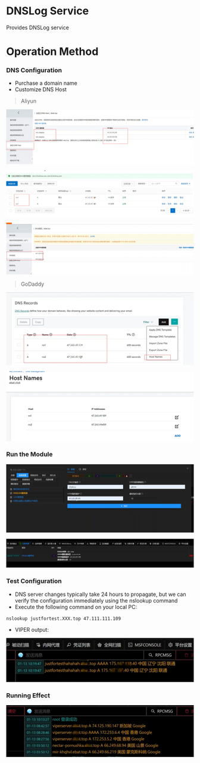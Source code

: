 # DNSLog Service
Provides DNSLog service

# Operation Method
### DNS Configuration
+ Purchase a domain name
+ Customize DNS Host

> Aliyun
>

![](img\ResourceDevelopment_Server_DNSLog\1.webp)

![](img\ResourceDevelopment_Server_DNSLog\2.webp)

![](img\ResourceDevelopment_Server_DNSLog\3.webp)

> GoDaddy

![](img\ResourceDevelopment_Server_DNSLog\4.webp)

![](img\ResourceDevelopment_Server_DNSLog\5.webp)

### Run the Module
![](img\ResourceDevelopment_Server_DNSLog\6.webp)

![](img\ResourceDevelopment_Server_DNSLog\7.webp)

### Test Configuration
+ DNS server changes typically take 24 hours to propagate, but we can verify the configuration immediately using the nslookup command
+ Execute the following command on your local PC:

```plain
nslookup justfortest.XXX.top 47.111.111.109
```

+ VIPER output:

![](img\ResourceDevelopment_Server_DNSLog\8.webp)

### Running Effect

![](img\ResourceDevelopment_Server_DNSLog\9.webp)